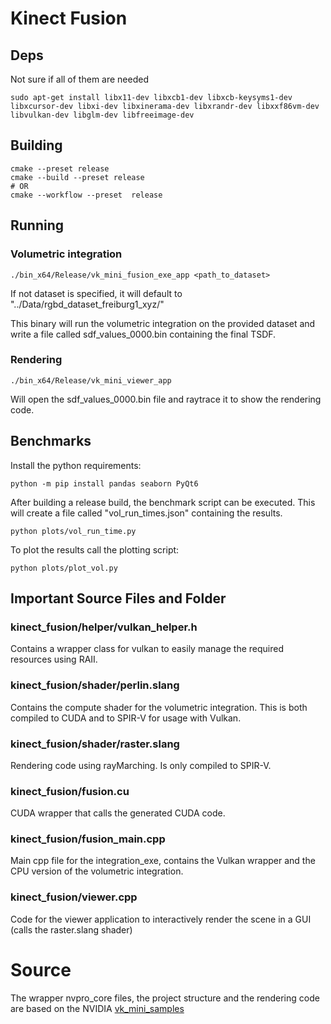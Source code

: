 # Kinect Fusion

## Deps
Not sure if all of them are needed
```
sudo apt-get install libx11-dev libxcb1-dev libxcb-keysyms1-dev libxcursor-dev libxi-dev libxinerama-dev libxrandr-dev libxxf86vm-dev libvulkan-dev libglm-dev libfreeimage-dev
```

## Building
```
cmake --preset release
cmake --build --preset release
# OR
cmake --workflow --preset  release
```

## Running

### Volumetric integration
```
./bin_x64/Release/vk_mini_fusion_exe_app <path_to_dataset>
```
If not dataset is specified, it will default to "../Data/rgbd_dataset_freiburg1_xyz/"

This binary will run the volumetric integration on the provided dataset and write a file called sdf_values_0000.bin containing the final TSDF.

### Rendering

```
./bin_x64/Release/vk_mini_viewer_app
```

Will open the sdf_values_0000.bin file and raytrace it to show the rendering code.

## Benchmarks
Install the python requirements:
```
python -m pip install pandas seaborn PyQt6
```

After building a release build, the benchmark script can be executed. This will create a file called "vol_run_times.json" containing the results.
```
python plots/vol_run_time.py
```

To plot the results call the plotting script:
```
python plots/plot_vol.py
```

## Important Source Files and Folder 

### kinect_fusion/helper/vulkan_helper.h
Contains a wrapper class for vulkan to easily manage the required resources using RAII.

### kinect_fusion/shader/perlin.slang
Contains the compute shader for the volumetric integration. This is both compiled to CUDA and to SPIR-V for usage with Vulkan.

### kinect_fusion/shader/raster.slang
Rendering code using rayMarching. Is only compiled to SPIR-V.

### kinect_fusion/fusion.cu
CUDA wrapper that calls the generated CUDA code.

### kinect_fusion/fusion_main.cpp
Main cpp file for the integration_exe, contains the Vulkan wrapper and the CPU version of the volumetric integration.

### kinect_fusion/viewer.cpp
Code for the viewer application to interactively render the scene in a GUI (calls the raster.slang shader)

# Source
The wrapper nvpro_core files, the project structure and the rendering code are based on the NVIDIA [vk_mini_samples](https://github.com/nvpro-samples/vk_mini_samples/tree/main) 